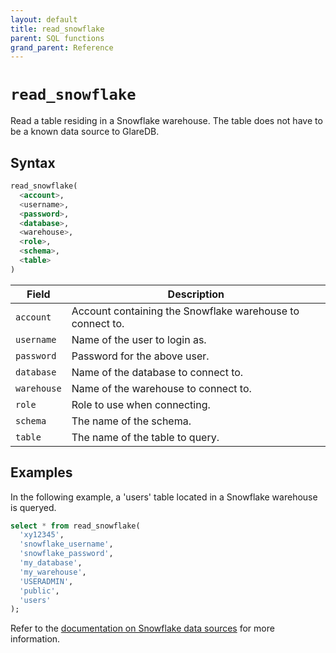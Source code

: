 ```yaml
---
layout: default
title: read_snowflake
parent: SQL functions
grand_parent: Reference
---
```


# `read_snowflake`

Read a table residing in a Snowflake warehouse. The table does not have to be a
known data source to GlareDB.

## Syntax

```sql
read_snowflake(
  <account>,
  <username>,
  <password>,
  <database>,
  <warehouse>,
  <role>,
  <schema>,
  <table>
)
```

| Field       | Description                                               |
| ----------- | --------------------------------------------------------- |
| `account`   | Account containing the Snowflake warehouse to connect to. |
| `username`  | Name of the user to login as.                             |
| `password`  | Password for the above user.                              |
| `database`  | Name of the database to connect to.                       |
| `warehouse` | Name of the warehouse to connect to.                      |
| `role`      | Role to use when connecting.                              |
| `schema`    | The name of the schema.                                   |
| `table`     | The name of the table to query.                           |

## Examples

In the following example, a 'users' table located in a Snowflake warehouse is
queryed.

```sql
select * from read_snowflake(
  'xy12345',
  'snowflake_username',
  'snowflake_password',
  'my_database',
  'my_warehouse',
  'USERADMIN',
  'public',
  'users'
);
```

Refer to the [documentation on Snowflake data sources] for more information.

[documentation on Snowflake data sources]: /docs/data-sources/supported/snowflake

